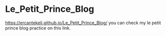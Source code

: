 # Le_Petit_Prince_Blog
https://ercantekeli.github.io/Le_Petit_Prince_Blog/ you can check my le petit prince blog practice on this link.

